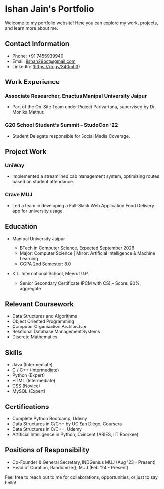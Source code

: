 # Ishan Jain's Portfolio

Welcome to my portfolio website! Here you can explore my work, projects, and learn more about me.

## Contact Information

- Phone: +91 7455939940
- Email: jishan29oct@gmail.com
- LinkedIn: (https://rb.gy/340mh3)

## Work Experience

### Associate Researcher, Enactus Manipal University Jaipur

- Part of the On-Site Team under Project Parivartana, supervised by Dr. Monika Mathur.
  
### G20 School Student’s Summit – StudoCon ‘22

- Student Delegate responsible for Social Media Coverage.

## Project Work

### UniWay

- Implemented a streamlined cab management system, optimizing routes based on student attendance.

### Crave MUJ

- Led a team in developing a Full-Stack Web Application Food Delivery app for university usage.

## Education

- Manipal University Jaipur
  - BTech in Computer Science, Expected September 2026
  - Major: Computer Science | Minor: Artificial Intelligence & Machine Learning
  - CGPA 2nd Semester: 8.0

- K.L. International School, Meerut U.P.
  - Senior Secondary Certificate (PCM with CS) – Score: 90%, aggregate

## Relevant Coursework

- Data Structures and Algorithms
- Object Oriented Programming
- Computer Organization Architecture
- Relational Database Management Systems
- Discrete Mathematics

## Skills

- Java (Intermediate)
- C / C++ (Intermediate)
- Python (Expert)
- HTML (Intermediate)
- CSS (Novice)
- MySQL (Expert)

## Certifications

- Complete Python Bootcamp, Udemy
- Data Structures in C/C++ by UC San Diego, Coursera
- Data Structures in C/C++, Udemy
- Artificial Intelligence in Python, Coincent (ARIES, IIT Roorkee)

## Positions of Responsibility

- Co-Founder & General Secretary, INDGenius MUJ (Aug '23 - Present)
- Head of Curation, Randomize(); MUJ (Feb '24 - Present)

Feel free to reach out to me for collaborations, opportunities, or just to say hello!
